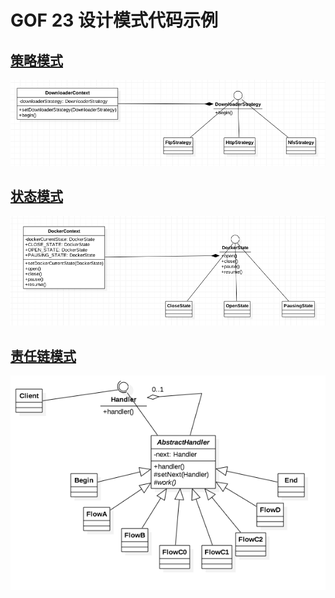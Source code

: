 # GOF 23 设计模式代码示例

## [策略模式](https://github.com/huanghyw/gof23-example/tree/master/src/com/hyw/gof23/strategy)
![状态模式](https://github.com/huanghyw/gof23-example/blob/master/gitresource/strategy.png)

## [状态模式](https://github.com/huanghyw/gof23-example/tree/master/src/com/hyw/gof23/state)
![状态模式](https://github.com/huanghyw/gof23-example/blob/master/gitresource/state.png)

## [责任链模式](https://github.com/huanghyw/gof23-example/tree/master/src/com/hyw/gof23/chain)
![责任链模式](https://github.com/huanghyw/gof23-example/blob/master/gitresource/chain.png?v=1.1)
